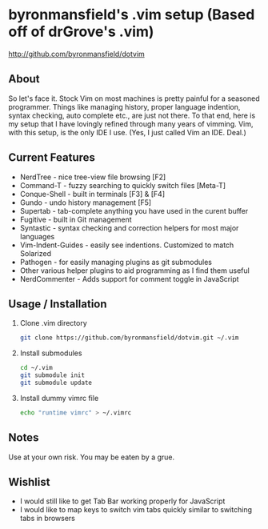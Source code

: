 # byronmansfield's .vim setup (Based off of drGrove's .vim) #

<http://github.com/byronmansfield/dotvim>


## About ##

So let's face it. Stock Vim on most machines is pretty painful for a seasoned
programmer. Things like managing history, proper language indention, syntax
checking, auto complete etc., are just not there. To that end, here is my setup
that I have lovingly refined through many years of vimming. Vim, with this
setup, is the only IDE I use. (Yes, I just called Vim an IDE. Deal.)

## Current Features ##

  * NerdTree - nice tree-view file browsing [F2]
  * Command-T - fuzzy searching to quickly switch files [Meta-T]
  * Conque-Shell - built in terminals [F3] & [F4]
  * Gundo - undo history management [F5]
  * Supertab - tab-complete anything you have used in the curent buffer
  * Fugitive - built in Git management
  * Syntastic - syntax checking and correction helpers for most major languages
  * Vim-Indent-Guides - easily see indentions. Customized to match Solarized
  * Pathogen - for easily managing plugins as git submodules
  * Other various helper plugins to aid programming as I find them useful
  * NerdCommenter - Adds support for comment toggle in JavaScript

## Usage / Installation ##

1. Clone .vim directory

    ```bash
    git clone https://github.com/byronmansfield/dotvim.git ~/.vim
    ```
2. Install submodules

    ```bash
    cd ~/.vim
    git submodule init
    git submodule update
    ```

3. Install dummy vimrc file

    ```bash
    echo "runtime vimrc" > ~/.vimrc
    ```

## Notes ##

  Use at your own risk. You may be eaten by a grue.

## Wishlist ##

  * I would still like to get Tab Bar working properly for JavaScript
  * I would like to map keys to switch vim tabs quickly similar to switching tabs in browsers

